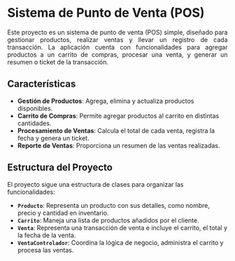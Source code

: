 # **Sistema de Punto de Venta (POS)**

<p align="justify">
Este proyecto es un sistema de punto de venta (POS) simple, diseñado para gestionar productos, realizar ventas y llevar un registro de cada transacción. La aplicación cuenta con funcionalidades para agregar productos a un carrito de compras, procesar una venta, y generar un resumen o ticket de la transacción.


## **Características**

- **Gestión de Productos**: Agrega, elimina y actualiza productos disponibles.
- **Carrito de Compras**: Permite agregar productos al carrito en distintas cantidades.
- **Procesamiento de Ventas**: Calcula el total de cada venta, registra la fecha y genera un ticket.
- **Reporte de Ventas**: Proporciona un resumen de las ventas realizadas.

## **Estructura del Proyecto**
El proyecto sigue una estructura de clases para organizar las funcionalidades:

- **`Producto`**: Representa un producto con sus detalles, como nombre, precio y cantidad en inventario.
- **`Carrito`**: Maneja una lista de productos añadidos por el cliente.
- **`Venta`**: Representa una transacción de venta e incluye el carrito, el total y la fecha de la venta.
- **`VentaControlador`**: Coordina la lógica de negocio, administra el carrito y procesa las ventas.
</p>
